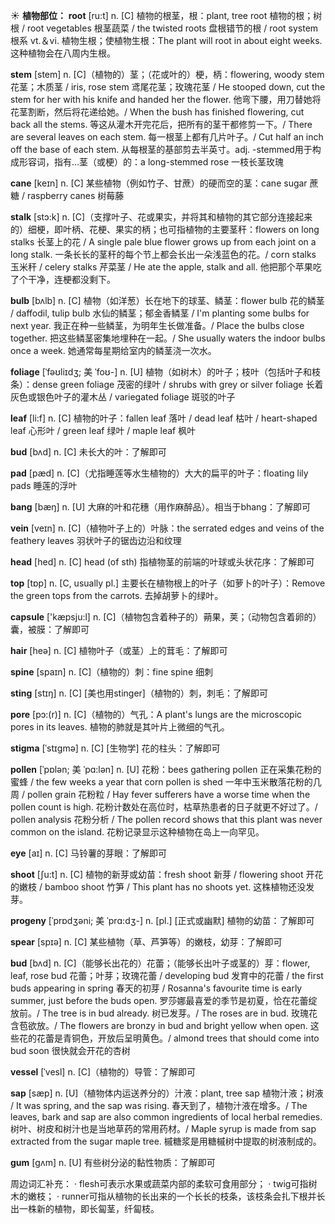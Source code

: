 ☀ <span class="category">**植物部位：**</span>
<span class="vocabulary">**root**</span> [ru:t] 
<span class="definition">n. [C] 植物的根茎，根：</span>plant, tree root 植物的根；树根 / root vegetables 根茎蔬菜 / the twisted roots 盘根错节的根 / root system 根系 <span class="definition">vt.＆vi. 植物生根；使植物生根：</span>The plant will root in about eight weeks. 这种植物会在八周内生根。
           
<span class="vocabulary">**stem**</span> [stem]
<span class="definition">n. [C]（植物的）茎；（花或叶的）梗，柄：</span>flowering, woody stem 花茎；木质茎 / iris, rose stem 鸢尾花茎；玫瑰花茎 / He stooped down, cut the stem for her with his knife and handed her the flower. 他弯下腰，用刀替她将花茎割断，然后将花递给她。/ When the bush has finished flowering, cut back all the stems. 等这从灌木开完花后，把所有的茎干都修剪一下。/ There are several leaves on each stem. 每一根茎上都有几片叶子。/ Cut half an inch off the base of each stem. 从每根茎的基部剪去半英寸。<span class="definition">adj. -stemmed用于构成形容词，指有…茎（或梗）的：</span>a long-stemmed rose 一枝长茎玫瑰
            
<span class="vocabulary">**cane**</span> [keɪn]
<span class="definition">n. [C] 某些植物（例如竹子、甘蔗）的硬而空的茎：</span>cane sugar 蔗糖 / raspberry canes 树莓藤          

<span class="vocabulary">**stalk**</span> [stɔ:k]
<span class="definition">n. [C]（支撑叶子、花或果实，并将其和植物的其它部分连接起来的）细梗，即叶柄、花梗、果实的柄；也可指植物的主要茎秆：</span>flowers on long stalks 长茎上的花 / A single pale blue flower grows up from each joint on a long stalk. 一条长长的茎秆的每个节上都会长出一朵浅蓝色的花。/ corn stalks 玉米秆 / celery stalks 芹菜茎 / He ate the apple, stalk and all. 他把那个苹果吃了个干净，连梗都没剩下。
           
<span class="vocabulary">**bulb**</span> [bʌlb]
<span class="definition">n. [C] 植物（如洋葱）长在地下的球茎、鳞茎：</span>flower bulb 花的鳞茎 / daffodil, tulip bulb 水仙的鳞茎；郁金香鳞茎 / I'm planting some bulbs for next year. 我正在种一些鳞茎，为明年生长做准备。/ Place the bulbs close together. 把这些鳞茎密集地埋种在一起。/ She usually waters the indoor bulbs once a week. 她通常每星期给室内的鳞茎浇一次水。
           
<span class="vocabulary">**foliage**</span> [ˈfəʊliɪdʒ; 美 ˈfoʊ-]
<span class="definition">n. [U] 植物（如树木）的叶子；枝叶（包括叶子和枝条）：</span>dense green foliage 茂密的绿叶 / shrubs with grey or silver foliage 长着灰色或银色叶子的灌木丛 / variegated foliage 斑驳的叶子

<span class="vocabulary">**leaf**</span> [li:f] 
<span class="definition">n. [C] 植物的叶子：</span>fallen leaf 落叶 / dead leaf 枯叶 / heart-shaped leaf 心形叶 / green leaf 绿叶 / maple leaf 枫叶
           
<span class="vocabulary">**bud**</span> [bʌd]
<span class="definition">n. [C] 未长大的叶：</span>了解即可           

<span class="vocabulary">**pad**</span> [pæd]
<span class="definition">n. [C]（尤指睡莲等水生植物的）大大的扁平的叶子：</span>floating lily pads 睡莲的浮叶
            
<span class="vocabulary">**bang**</span> [bæŋ]
<span class="definition">n. [U] 大麻的叶和花穗（用作麻醉品）。相当于bhang：</span>了解即可
           
<span class="vocabulary">**vein**</span> [veɪn]
<span class="definition">n. [C]（植物叶子上的）叶脉：</span>the serrated edges and veins of the feathery leaves 羽状叶子的锯齿边沿和纹理

<span class="vocabulary">**head**</span> [hed] 
<span class="definition">n. [C] head (of sth) 指植物茎的前端的叶球或头状花序：</span>了解即可

<span class="vocabulary">**top**</span> [tɒp] 
<span class="definition">n. [C, usually pl.] 主要长在植物根上的叶子（如萝卜的叶子）：</span>Remove the green tops from the carrots. 去掉胡萝卜的绿叶。

<span class="vocabulary">**capsule**</span> ['kæpsju:l] 
<span class="definition">n. [C]（植物包含着种子的）蒴果，荚；（动物包含着卵的）囊，被膜：</span>了解即可

<span class="vocabulary">**hair**</span> [heə] 
<span class="definition">n. [C] 植物叶子（或茎）上的茸毛：</span>了解即可
           
<span class="vocabulary">**spine**</span> [spaɪn]
<span class="definition">n. [C]（植物的）刺：</span>fine spine 细刺
           
<span class="vocabulary">**sting**</span> [stɪŋ]
<span class="definition">n. [C] [美也用stinger]（植物的）刺，刺毛：</span>了解即可
                      
<span class="vocabulary">**pore**</span> [pɔ:(r)]
<span class="definition">n. [C]（植物的）气孔：</span>A plant's lungs are the microscopic pores in its leaves. 植物的肺就是其叶片上微细的气孔。

<span class="vocabulary">**stigma**</span> [ˈstɪgmə]
<span class="definition">n. [C] [生物学] 花的柱头：</span>了解即可
           
<span class="vocabulary">**pollen**</span> [ˈpɒlən; 美 ˈpɑ:lən]
<span class="definition">n. [U] 花粉：</span>bees gathering pollen 正在采集花粉的蜜蜂 / the few weeks a year that corn pollen is shed 一年中玉米散落花粉的几周 / pollen grain 花粉粒 / Hay fever sufferers have a worse time when the pollen count is high. 花粉计数处在高位时，枯草热患者的日子就更不好过了。/ pollen analysis 花粉分析 / The pollen record shows that this plant was never common on the island. 花粉记录显示这种植物在岛上一向罕见。

<span class="vocabulary">**eye**</span> [aɪ] 
<span class="definition">n. [C] 马铃薯的芽眼：</span>了解即可

<span class="vocabulary">**shoot**</span> [ʃu:t] 
<span class="definition">n. [C] 植物的新芽或幼苗：</span>fresh shoot 新芽 / flowering shoot 开花的嫩枝 / bamboo shoot 竹笋 / This plant has no shoots yet. 这株植物还没发芽。
           
<span class="vocabulary">**progeny**</span> [ˈprɒdʒəni; 美 ˈprɑ:dʒ-]
<span class="definition">n. [pl.] [正式或幽默] 植物的幼苗：</span>了解即可

<span class="vocabulary">**spear**</span> [spɪə] 
<span class="definition">n. [C] 某些植物（草、芦笋等）的嫩枝，幼芽：</span>了解即可
             
<span class="vocabulary">**bud**</span> [bʌd]
<span class="definition">n. [C]（能够长出花的）花蕾；（能够长出叶子或茎的）芽：</span>flower, leaf, rose bud 花蕾；叶芽；玫瑰花蕾 / developing bud 发育中的花蕾 / the first buds appearing in spring 春天的初芽 / Rosanna's favourite time is early summer, just before the buds open. 罗莎娜最喜爱的季节是初夏，恰在花蕾绽放前。/ The tree is in bud already. 树已发芽。/ The roses are in bud. 玫瑰花含苞欲放。/ The flowers are bronzy in bud and bright yellow when open. 这些花的花蕾是青铜色，开放后呈明黄色。/ almond trees that should come into bud soon 很快就会开花的杏树         

<span class="vocabulary">**vessel**</span> [ˈvesl]
<span class="definition">n. [C]（植物的）导管：</span>了解即可

<span class="vocabulary">**sap**</span> [sæp]
<span class="definition">n. [U]（植物体内运送养分的）汁液：</span>plant, tree sap 植物汁液；树液 / It was spring, and the sap was rising. 春天到了，植物汁液在增多。/ The leaves, bark and sap are also common ingredients of local herbal remedies. 树叶、树皮和树汁也是当地草药的常用药材。/ Maple syrup is made from sap extracted from the sugar maple tree. 槭糖浆是用糖槭树中提取的树液制成的。
           
<span class="vocabulary">**gum**</span> [gʌm]
<span class="definition">n. [U] 有些树分泌的黏性物质：</span>了解即可
           
周边词汇补充：
· flesh可表示水果或蔬菜内部的柔软可食用部分；
· twig可指树木的嫩枝；
· runner可指从植物的长出来的一个长长的枝条，该枝条会扎下根并长出一株新的植物，即长匐茎，纤匐枝。


